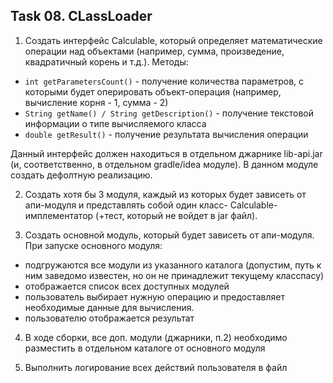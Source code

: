 ## Task 08. CLassLoader

1. Создать интерфейс Calculable, который определяет математические операции над объектами (например, сумма, произведение, квадратичный корень  и т.д.). Методы:

- `int getParametersCount()` - получение количества параметров, с которыми будет оперировать объект-операция (например, вычисление корня - 1, сумма - 2)
- `String getName() / String getDescription()` - получение текстовой информации о типе вычисляемого класса
- `double getResult()` - получение результата вычисления операции

Данный интерфейс должен находиться в отдельном джарнике lib-api.jar (и, соответственно, в отдельном gradle/idea модуле).
В данном модуле создать дефолтную реализацию.

2. Создать хотя бы 3 модуля, каждый из которых будет зависеть от апи-модуля и представлять собой один класс- Calculable-имплементатор (+тест, который не войдет в jar файл).

3. Создать основной модуль, который будет зависеть от апи-модуля. При запуске основного модуля:
- подгружаются все модули из указанного каталога (допустим, путь к ним заведомо известен, но он не принадлежит текущему класспасу)
- отображается список всех доступных модулей
- пользователь выбирает нужную операцию и предоставляет необходимые данные для вычисления.
- пользователю отображается результат

4. В ходе сборки, все доп. модули (джарники, п.2) необходимо разместить в отдельном каталоге от основного модуля

5. Выполнить логирование всех действий пользователя в файл